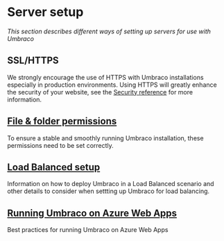 # Server setup
*This section describes different ways of setting up servers for use with Umbraco*

## SSL/HTTPS
We strongly encourage the use of HTTPS with Umbraco installations especially in production environments. Using HTTPS will greatly enhance the security of your website, see the [Security reference](../../../Reference/Security/index.md) for more information.

## [File & folder permissions](permissions.md)
To ensure a stable and smoothly running Umbraco installation, these permissions need to be set correctly.

## [Load Balanced setup](Load-Balancing/index.md)
Information on how to deploy Umbraco in a Load Balanced scenario and other details to consider when settting up Umbraco for load balancing.

## [Running Umbraco on Azure Web Apps](azure-web-apps.md)
Best practices for running Umbraco on Azure Web Apps

